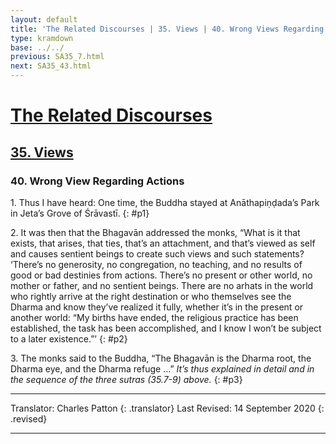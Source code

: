 ```yaml
---
layout: default
title: 'The Related Discourses | 35. Views | 40. Wrong Views Regarding Actions'
type: kramdown
base: ../../
previous: SA35_7.html
next: SA35_43.html
---
```


# [The Related Discourses](../index.html)
## [35. Views](index.html)
### 40. Wrong View Regarding Actions

1\. Thus I have heard: One time, the Buddha stayed at Anāthapiṇḍada’s Park in Jeta’s Grove of Śrāvastī.
{: #p1}

2\. It was then that the Bhagavān addressed the monks, “What is it that exists, that arises, that ties, that’s an attachment, and that’s viewed as self and causes sentient beings to create such views and such statements? ‘There’s no generosity, no congregation, no teaching, and no results of good or bad destinies from actions. There’s no present or other world, no mother or father, and no sentient beings. There are no arhats in the world who rightly arrive at the right destination or who themselves see the Dharma and know they’ve realized it fully, whether it’s in the present or another world: “My births have ended, the religious practice has been established, the task has been accomplished, and I  know I won’t be subject to a later existence.”’
{: #p2}

3\. The monks said to the Buddha, “The Bhagavān is the Dharma root, the Dharma eye, and the Dharma refuge …” *It’s thus explained in detail and in the sequence of the three sutras (35.7-9) above.*
{: #p3}

---

Translator: Charles Patton
{: .translator}
Last Revised: 14 September 2020
{: .revised}

---